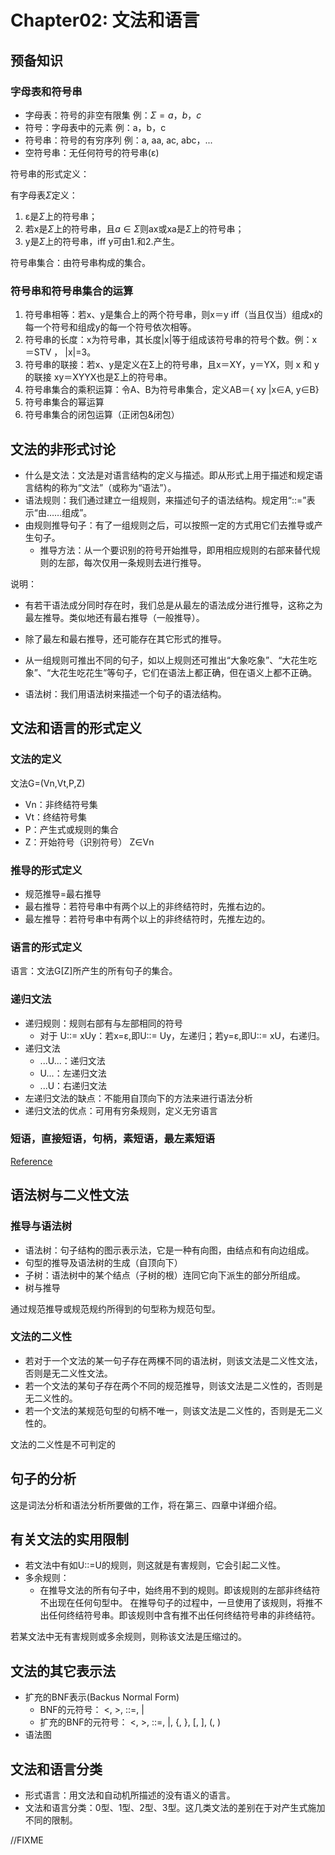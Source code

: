 # Chapter02: 文法和语言

## 预备知识

### 字母表和符号串

- 字母表：符号的非空有限集 例：$\Sigma={a，b，c}$
- 符号：字母表中的元素 例：a，b，c
- 符号串：符号的有穷序列 例：a, aa, ac, abc，...
- 空符号串：无任何符号的符号串(ε)

符号串的形式定义：

有字母表$\Sigma$定义：

1. ε是$\Sigma$上的符号串；
2. 若x是$\Sigma$上的符号串，且$a \in \Sigma$则ax或xa是$\Sigma$上的符号串；
3. y是$\Sigma$上的符号串，iff y可由1.和2.产生。

符号串集合：由符号串构成的集合。

### 符号串和符号串集合的运算

1. 符号串相等：若x、y是集合上的两个符号串，则x＝y iff（当且仅当）组成x的每一个符号和组成y的每一个符号依次相等。
2. 符号串的长度：x为符号串，其长度|x|等于组成该符号串的符号个数。例：x＝STV ， |x|=3。
3. 符号串的联接：若x、y是定义在Σ上的符号串，且x＝XY，y＝YX，则 x 和 y 的联接 xy＝XYYX也是Σ上的符号串。
4. 符号串集合的乘积运算：令A、B为符号串集合，定义AB＝{ xy |x∈A, y∈B}
5. 符号串集合的幂运算
6. 符号串集合的闭包运算（正闭包&闭包）

## 文法的非形式讨论

- 什么是文法：文法是对语言结构的定义与描述。即从形式上用于描述和规定语言结构的称为“文法”（或称为“语法”）。
- 语法规则：我们通过建立一组规则，来描述句子的语法结构。规定用“::=”表示“由……组成”。
- 由规则推导句子：有了一组规则之后，可以按照一定的方式用它们去推导或产生句子。
  - 推导方法：从一个要识别的符号开始推导，即用相应规则的右部来替代规则的左部，每次仅用一条规则去进行推导。

说明：

- 有若干语法成分同时存在时，我们总是从最左的语法成分进行推导，这称之为最左推导。类似地还有最右推导（一般推导）。
- 除了最左和最右推导，还可能存在其它形式的推导。
- 从一组规则可推出不同的句子，如以上规则还可推出“大象吃象”、“大花生吃象”、“大花生吃花生”等句子，它们在语法上都正确，但在语义上都不正确。

- 语法树：我们用语法树来描述一个句子的语法结构。

## 文法和语言的形式定义

### 文法的定义

文法G=(Vn,Vt,P,Z)

- Vn：非终结符号集
- Vt：终结符号集
- P：产生式或规则的集合
- Z：开始符号（识别符号） Z∈Vn

### 推导的形式定义

- 规范推导=最右推导
- 最右推导：若符号串中有两个以上的非终结符时，先推右边的。
- 最左推导：若符号串中有两个以上的非终结符时，先推左边的。

### 语言的形式定义

语言：文法G[Z]所产生的所有句子的集合。

### 递归文法

- 递归规则：规则右部有与左部相同的符号
  - 对于 U::= xUy：若x=ε,即U::= Uy，左递归；若y=ε,即U::= xU，右递归。
- 递归文法
  - ...U...：递归文法
  - U...：左递归文法
  - ...U：右递归文法
- 左递归文法的缺点：不能用自顶向下的方法来进行语法分析
- 递归文法的优点：可用有穷条规则，定义无穷语言

### 短语，直接短语，句柄，素短语，最左素短语

[Reference](https://www.cnblogs.com/xpwi/p/11066989.html)

## 语法树与二义性文法

### 推导与语法树

- 语法树：句子结构的图示表示法，它是一种有向图，由结点和有向边组成。
- 句型的推导及语法树的生成（自顶向下）
- 子树：语法树中的某个结点（子树的根）连同它向下派生的部分所组成。
- 树与推导

通过规范推导或规范规约所得到的句型称为规范句型。

### 文法的二义性

- 若对于一个文法的某一句子存在两棵不同的语法树，则该文法是二义性文法，否则是无二义性文法。
- 若一个文法的某句子存在两个不同的规范推导，则该文法是二义性的，否则是无二义性的。
- 若一个文法的某规范句型的句柄不唯一，则该文法是二义性的，否则是无二义性的。

文法的二义性是不可判定的

## 句子的分析

这是词法分析和语法分析所要做的工作，将在第三、四章中详细介绍。

## 有关文法的实用限制

- 若文法中有如U::=U的规则，则这就是有害规则，它会引起二义性。
- 多余规则：
  - 在推导文法的所有句子中，始终用不到的规则。即该规则的左部非终结符不出现在任何句型中。
    在推导句子的过程中，一旦使用了该规则，将推不出任何终结符号串。即该规则中含有推不出任何终结符号串的非终结符。

若某文法中无有害规则或多余规则，则称该文法是压缩过的。

## 文法的其它表示法

- 扩充的BNF表示(Backus Normal Form)
  - BNF的元符号： <, >, ::=, |
  - 扩充的BNF的元符号： <, >, ::=, |, {, }, [, ], (, )
- 语法图

## 文法和语言分类

- 形式语言：用文法和自动机所描述的没有语义的语言。
- 文法和语言分类：0型、1型、2型、3型。这几类文法的差别在于对产生式施加不同的限制。

//FIXME